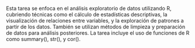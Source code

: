 Esta tarea se enfoca en el análisis exploratorio de datos utilizando R, cubriendo técnicas como el cálculo de estadísticas descriptivas, la visualización de relaciones entre variables, y la exploración de patrones a partir de los datos. También se utilizan métodos de limpieza y preparación de datos para análisis posteriores. La tarea incluye el uso de funciones de R como summary(), str(), y cor().
